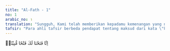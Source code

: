 ```yaml
---
title: "Al-Fath - 1"
no: 1
arabic_no: ١
translation: "Sungguh, Kami telah memberikan kepadamu kemenangan yang nyata."
tafsir: "Para ahli tafsir berbeda pendapat tentang maksud dari kata \"kemenangan\" (fath) dalam ayat ini. Sebagian mereka berpendapat penaklukan Mekah. Ada yang berpendapat, penaklukan negeri-negeri yang waktu itu berada di bawah kekuasaan bangsa Romawi, dan ada pula yang berpendapat, Perdamaian Hudaibiyyah. Kebanyakan ahli tafsir mengikuti pendapat terakhir ini. Di antaranya ialah:\n\n1.Menurut pendapat Ibnu 'Abbas, kemenangan dalam ayat ini adalah Perdamaian Hudaibiyyah karena perdamaian itu menjadi sebab terjadinya penaklukan Mekah.\n\n2.Diriwayatkan dari Ibnu Mas'ud bahwa ia berkata, \"Kalian berpendapat bahwa yang dimaksud dengan kemenangan dalam ayat ini ialah penaklukan Mekah, sedangkan kami berpendapat Perdamaian Hudaibiyyah. Pada riwayat yang lain diterangkan bahwa Surah al-Fath ini diturunkan pada suatu tempat yang terletak antara Mekah dan Medinah, setelah terjadi Perdamaian Hudaibiyyah, mulai dari permulaan sampai akhir surah.\n\n3.Az-Zuhri mengatakan, \"Tidak ada kemenangan yang lebih besar daripada kemenangan yang ditimbulkan oleh Perdamaian Hudaibiyyah dalam sejarah penyebaran agama Islam pada masa Rasulullah. Sejak terjadinya perdamaian itu, terjadilah hubungan yang langsung antara orang-orang Muslim dan orang-orang musyrik Mekah. Orang Muslim dapat menginjak kembali kampung halaman dan bertemu dengan keluarga mereka yang telah lama ditinggalkan. Dalam hubungan dan pergaulan yang demikian itu, orang-orang kafir telah mendengar secara langsung percakapan kaum Muslimin, baik yang dilakukan sesama kaum Muslimin, maupun yang dilakukan dengan orang kafir sehingga dalam masa tiga tahun, banyak di antara mereka yang masuk Islam. Demikianlah proses itu berlangsung sampai saat penaklukan Mekah, kaum Muslimin dapat memasuki kota itu tanpa pertumpahan darah.\n\nHudaibiyyah adalah nama sebuah desa, kira-kira 30 km di sebelah barat kota Mekah. Nama itu berasal dari nama sebuah perigi yang ada di desa tersebut. Nama desa itu kemudian dijadikan sebagai nama suatu perjanjian antara kaum Muslimin dengan orang-orang kafir Mekah, yang terjadi pada bulan Zulkaidah tahun 6 H (Februari 628 M) di desa itu.\n\nPada tahun keenam Hijriah, Nabi Muhammad beserta kaum Muslimin yang berjumlah hampir 1.500 orang memutuskan untuk berangkat ke Mekah untuk melepaskan rasa rindu mereka kepada Baitullah kiblat mereka, dengan melakukan umrah dan untuk melepaskan rasa rindu kepada sanak keluarga yang telah lama mereka tinggalkan. Untuk menghilangkan prasangka yang tidak benar dari orang kafir Mekah, maka kaum Muslimin mengenakan pakaian ihram, membawa hewan-hewan untuk disembelih yang akan disedekahkan kepada penduduk Mekah. Mereka pun berangkat tidak membawa senjata, kecuali sekedar senjata yang biasa dibawa orang dalam perjalanan jauh.\n\nSesampainya di Hudaibiyyah, rombongan besar kaum Muslimin itu bertemu dengan Basyar bin Sufyan al-Ka'bi. Basyar mengatakan kepada Rasulullah bahwa orang-orang Quraisy telah mengetahui kedatangan beliau dan kaum Muslimin. Oleh karena itu, mereka telah mempersiapkan bala tentara dan senjata untuk menyambut kedatangan kaum Muslimin. Mereka sedang berkumpul di dzi thuwa. Rasulullah saw lalu mengutus 'Utsman bin 'Affan menemui pimpinan dan pembesar Quraisy untuk menyampaikan maksud kedatangan beliau beserta kaum Muslimin. Maka berangkatlah 'Utsman. \n\nKaum Muslimin menunggu-nunggu kepulangan 'Utsman, tetapi ia tidak juga kunjung kembali. Hal itu terjadi karena 'Utsman ditahan oleh pembesar-pembesar Quraisy. Kemudian tersiar berita di kalangan kaum Muslimin bahwa 'Utsman telah mati dibunuh oleh para pembesar Quraisy. Mendengar berita itu, banyak kaum Muslimin yang telah hilang kesabarannya. Rasulullah bersumpah akan memerangi kaum kafir Quraisy. Menyaksikan hal itu, kaum Muslimin membaiat beliau bahwa mereka akan berperang bersama Nabi melawan kaum kafir. Hanya satu orang yang tidak membaiat, yaitu Jadd bin Qais al-Ansari. Baiat para sahabat itu diridai Allah sebagaimana disebutkan dalam ayat 18 surah ini. Oleh karena itu, baiat itu disebut Bai'atur-Ridhwan yang berarti \"baiat yang diridai\".\n\nBai'atur-Ridhwan ini menggetarkan hati orang-orang musyrik Mekah karena takut kaum Muslimin akan menuntut balas bagi kematian 'Utsman, sebagaimana yang mereka duga. Oleh karena itu, mereka mengirimkan utusan yang menyatakan bahwa berita tentang pembunuhan 'Utsman itu tidak benar dan mereka datang untuk berunding dengan Rasulullah saw. Perundingan itu menghasilkan perdamaian yang disebut Perjanjian Hudaibiyyah (Sulhul-Hudaibiyyah).\n\nIsi perdamaian itu ialah:\n\n1. Menghentikan peperangan selama 10 tahun.\n\n2. Setiap orang Quraisy yang datang kepada Rasulullah saw tanpa seizin wali yang mengurusnya, harus dikembalikan, tetapi setiap orang Islam yang datang kepada orang Quraisy, tidak dikembalikan kepada walinya.\n\n3. Kabilah-kabilah Arab boleh memilih antara mengadakan perjanjian dengan kaum Muslimin atau dengan orang musyrik Mekah. Sehubungan dengan ini, maka kabilah Khuza'ah memilih kaum Muslimin, sedangkan golongan Bani Bakr memilih kaum musyrik Mekah.\n\n4. Nabi Muhammad dan rombongan tidak boleh masuk Mekah pada tahun perjanjian itu dibuat, tetapi baru dibolehkan pada tahun berikutnya dalam masa tiga hari. Selama tiga hari itu, orang-orang Quraisy akan mengosongkan kota Mekah. Nabi Muhammad dan kaum Muslimin tidak boleh membawa senjata lengkap memasuki kota Mekah.\n\nSetelah perjanjian itu, Rasulullah saw beserta kaum Muslimin kembali ke Medinah. Perjanjian perdamaian itu ditentang oleh sebagian sahabat karena mereka menganggap perjanjian itu merugikan kaum Muslimin dan lebih menguntungkan orang-orang musyrik Mekah. Apabila dilihat sepintas lalu, memang benar anggapan sebagian para sahabat itu, seperti yang tersebut pada butir dua dan butir empat. Dalam perjanjian itu ditetapkan bahwa setiap orang musyrik yang datang kepada nabi tanpa seizin walinya harus dikembalikan, sebaliknya kalau orang Muslimin datang kepada orang Quraisy tidak dikembalikan. Di samping itu, kaum Muslimin dilarang masuk kota Mekah pada tahun itu. Sekalipun dibolehkan pada tahun berikutnya, namun hanya dalam waktu tiga hari, sedang kota Mekah adalah kampung halaman mereka sendiri. Pada waktu itu, kaum Muslimin merasa telah mempunyai kekuatan yang cukup untuk memerangi dan mengalahkan orang-orang musyrik, mengapa tidak langsung saja memerangi mereka?\n\nLain halnya dengan Rasulullah saw dan para sahabat yang lain, yang memandangnya dari segi politik dan mempunyai pandangan yang jauh ke depan. Sesuai dengan ilham dari Allah, beliau yakin bahwa perjanjian itu akan merupakan titik pangkal kemenangan yang akan diperoleh kaum Muslimin pada masa-masa yang akan datang. Sekalipun butir dua dan empat dari perjanjian itu seakan-akan merugikan kaum Muslimin, beliau yakin bahwa tidak akan ada kaum Muslimin yang menjadi kafir kembali, karena mereka telah banyak mendapat ujian dari Tuhan mereka. Keyakinan beliau itu tergambar dalam sikap beliau setelah terjadinya perjanjian itu.\n\nJika dipelajari, maka apa yang diyakini oleh Rasulullah saw dapat dipahami, di antaranya ialah:\n\n1. Dengan adanya Perjanjian Hudaibiyyah, berarti orang-orang musyrik Mekah secara tidak langsung telah mengaku secara de facto pemerintahan kaum Muslimin di Medinah. Selama ini, mereka menyatakan bahwa Nabi dan kaum Muslimin tidak lebih dari sekelompok pemberontak yang ingin memaksakan kehendaknya kepada mereka.\n\n2. Dengan dibolehkannya Rasulullah saw bersama kaum Muslimin memasuki kota Mekah pada tahun yang akan datang untuk melaksanakan ibadah di sekitar Ka'bah, terkandung pengertian bahwa orang-orang musyrik Mekah telah mengakui agama Islam sebagai agama yang berhak menggunakan Ka'bah sebagai rumah ibadah mereka dan hal ini juga berarti bahwa mereka telah mengakui agama Islam sebagai salah satu dari agama-agama yang ada di dunia.\n\n3. Dengan terjadinya perjanjian itu, berarti kaum muslimin telah memperoleh jaminan keamanan dari orang-orang musyrik Mekah. Hal ini memungkinkan mereka menyusun dan membina masyarakat Islam dan melakukan dakwah Islamiyah ke seluruh penjuru tanah Arab, tanpa mendapat gangguan dari orang-orang musyrik Mekah. Selama ini, setiap usaha Rasulullah saw selalu mendapat rintangan dan gangguan dari mereka. Sejak itu pula, Rasulullah dapat mengirim surat untuk mengajak raja-raja yang berada di kawasan Jazirah Arab dan sekitarnya untuk masuk Islam, seperti Kisra Persia, Muqauqis dari Mesir, Heraklius kaisar Romawi, raja Gassan, pembesar-pembesar Yaman, raja Najasyi (Negus) dari Ethiopia dan sebagainya.\n\nPada tahun kedelapan Hijriah, orang Quraisy menyerang Bani Khuza'ah, sekutu kaum Muslimin. Dalam Perjanjian Hudaibiyyah disebutkan bahwa penyerangan kepada salah satu dari sekutu kaum Muslimin berarti penyerangan kepada kaum Muslimin. Hal ini berarti bahwa pihak yang menyerang telah melanggar secara sepihak perjanjian yang telah dibuat. Oleh karena itu, pada tahun kedelapan Hijriah tanggal 10 Ramadan, berangkatlah Rasulullah bersama 10.000 kaum Muslimin menuju Mekah. Setelah mendengar kedatangan kaum Muslimin dalam jumlah yang demikian besar, maka orang-orang Quraisy menjadi gentar dan takut, sehingga Abu Sufyan, pemimpin Quraisy waktu itu, segera menemui Rasulullah di luar kota Mekah. Ia menyatakan kepada Rasulullah saw bahwa ia dan seluruh kaumnya menyerahkan diri kepada beliau dan ia sendiri menyatakan masuk Islam saat itu juga. Dengan pernyataan Abu Sufyan itu, maka Rasulullah saw bersama kaum Muslimin memasuki kota Mekah dengan suasana aman, damai, dan tenteram, tanpa pertumpahan darah. Dengan demikian, sempurnalah kemenangan Rasulullah saw dan kaum Muslimin, yang terjadi dua tahun setelah Perjanjian Hudaibiyyah. Sejak itu pula, agama Islam tersebar dengan mudah ke segala penjuru Jazirah Arab. Sejak itu pula, pemerintahan Islam mulai melebarkan sayapnya ke daerah-daerah yang dikuasai oleh negara-negara besar pada waktu itu, seperti daerah-daerah kerajaan Romawi dan kerajaan Persia."
---
```

 اِنَّا فَتَحْنَا لَكَ فَتْحًا مُّبِيْنًاۙ